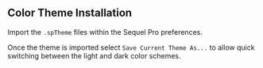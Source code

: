 Color Theme Installation
------------

Import the `.spTheme` files within the Sequel Pro preferences.

Once the theme is imported select `Save Current Theme As...` to allow quick switching between the light and dark color schemes.

